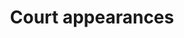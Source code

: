 ---
title: Court appearances
longTitle: 'Court appearances'
tags:
- gccommon
relatedTerm:
- "[[Justice system]]"
---